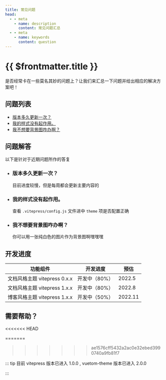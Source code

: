 ```yaml
---
title: 常见问题
head:
  - - meta
    - name: description
      content: 常见问题汇总
  - - meta
    - name: keywords
      content: question
---
```


# {{ $frontmatter.title }}

是否经常卡在一些莫名其妙的问题上？让我们来汇总一下问题并给出相应的解决方案吧！

## 问题列表

- [版本多久更新一次？](#q01)
- [我的样式没有起作用。](#q02)
- [我不想要背景图咋办啊？](#q03)

## 问题解答

以下是针对于近期问题所作的答复

- <h3 id="q01">版本多久更新一次？</h3>

  目前进度较慢，但是每周都会更新主要内容的

- <h3 id="q02">我的样式没有起作用。</h3>

  查看 `.vitepress/config.js` 文件进中 `theme` 项是否配置正确

- <h3 id="q03">我不想要背景图咋办啊？</h3>

  你可以用一张纯白色的图片作为背景图啊嘿嘿嘿

## 开发进度

| 功能组件                     | 开发进度      | 预估    |
| ---------------------------- | ------------- | ------- |
| 文档风格主题 vitepress 0.x.x | 开发中（80%） | 2022.5  |
| 文档风格主题 vitepress 1.x.x | 开发中（80%） | 2022.8  |
| 博客风格主题 vitepress 1.x.x | 开发中（50%） | 2022.11 |

## 需要帮助？

<<<<<<< HEAD
  <!-- 可点击 [留言反馈](/feedback/) 前往问题反馈界面对问题进行简单的描述 -->
=======
>>>>>>> ae1576cff5432a2ac0e32ebed3990740a9fb81f7

::: tip
目前 vitepress 版本已进入 1.0.0 , vuetom-theme 版本已进入 2.0.0

:::
